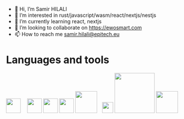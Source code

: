 - 👋 Hi, I’m Samir HILALI
- 👀 I’m interested in rust/javascript/wasm/react/nextjs/nestjs 
- 🌱 I’m currently learning react, nextjs
- 💞️ I’m looking to collaborate on https://ewosmart.com
- 📫 How to reach me samir.hilali@epitech.eu

<!---
hilalisa67/hilalisa67 is a ✨ special ✨ repository because its `README.md` (this file) appears on your GitHub profile.
You can click the Preview link to take a look at your changes.
--->

# Languages and tools
<img src="https://cdn.svgporn.com/logos/typescript-icon.svg" width="40px"> 　<img src="https://cdn.svgporn.com/logos/rust.svg" width="40px">
<img src="https://cdn.svgporn.com/logos/python.svg" width="40px"> <img src="https://cdn.svgporn.com/logos/react.svg" width="40px">  <img src="https://cdn.svgporn.com/logos/aws.svg" width="60px">　<img src="https://cdn.svgporn.com/logos/graphql.svg" width="30px">  <img src="https://cdn.svgporn.com/logos/mongodb.svg" width="110px">  <img src="https://cdn.svgporn.com/logos/nextjs.svg" width="60px">
